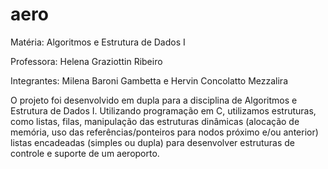 # aero
Matéria: Algoritmos e Estrutura de Dados I

Professora: Helena Graziottin Ribeiro

Integrantes: Milena Baroni Gambetta e Hervin Concolatto Mezzalira


O  projeto foi desenvolvido em dupla para a disciplina de Algoritmos e Estrutura de Dados I. Utilizando programação em C, utilizamos estruturas, como listas, filas, manipulação das estruturas dinâmicas (alocação de memória, uso das referências/ponteiros para nodos próximo e/ou anterior) listas encadeadas (simples ou dupla) para desenvolver estruturas de controle e suporte de um aeroporto.
